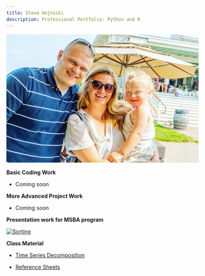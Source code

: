 ```yaml
---
title: Steve Hojnicki 
description: Professional Portfolio: Python and R
---
```


![My Picture](/pics/family.jpg)

<b> Basic Coding Work </b>
- Coming soon

<b> More Advanced Project Work </b>
- Coming soon

<b> Presentation work for MSBA program </b>

[![Sorting](https://img.youtube.com/vi/apOBmeJkpdI/0.jpg)](https://www.youtube.com/watch?v=apOBmeJkpdI)


<b> Class Material </b>

- [Time Series Decomposition](/timeseries/index.md)

- [Reference Sheets](https://github.com/Hojnicki/cheatsheets)
